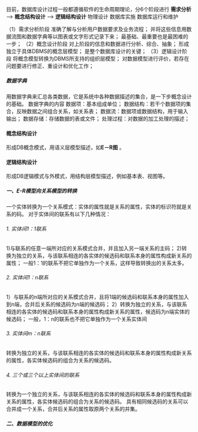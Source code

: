 



目前，数据库设计过程一般都遵循软件的生命周期理论，分6个阶段进行
**需求分析**  -->  **概念结构设计**  -->  **逻辑结构设计**
物理设计
数据库实施
数据库运行和维护

（1）需求分析阶段
准确了解与分析用户数据要求及业务流程；
并将这些信息用数据流图和数据字典等以图表或文字形式记录下来；
最基础、最重要也是最困难的一步；
（2）概念设计阶段 
对上阶段的信息和数据进行分析、综合、抽象；
形成独立于具体DBMS的概念层模型；
是整个数据库设计的关键；
（3）逻辑设计阶段
将概念模型转换为DBMS所支持的组织层模型；
对数据模型进行评价，若存在问题要进行修正、重设计和优化工作；

##### 数据字典

用数据字典来汇总各类数据，它是系统中各种数据描述的集合，是一下步概念设计的基础。
数据字典的内容
数据项：基本组成单位；
数据结构：若干个数据项的集合，反映数据之间组合关系，如关系表；
数据流：数据项或数据结构，用于输入输出；
数据存储：存储数据的表或文件；
处理过程：对数据的加工处理的描述；



#### 概念结构设计

形成DB概念模式，用语义层模型描述，如**E－R图** 。

#### 逻辑结构设计

形成DB逻辑模式与外模式，用结构层模型描述，例如基本表、视图等。 

##### 一、E-R模型向关系模型的转换

一个实体转换为一个关系模式：实体的属性就是关系的属性，实体的标识符就是关系的码。
对于实体间的联系有以下几种情况：

###### 1. 实体间1：1联系

  1)与联系的任意一端所对应的关系模式合并，并且加入另一端关系的主码；
  2)转换为独立的关系，与该联系相连的各实体的候选码和联系本身的属性构成新关系的属性；
一般1：1的联系不把它单独作为一个关系，这样导致转换出的关系太多。

###### 2. 实体间1：n联系

  1）与联系的n端所对应的关系模式合并，且将1端的候选码和联系本身的属性加入到n端，合并后关系的候选码为n端的候选码；
  2）转换为独立的关系，与该联系相连的各实体的候选码和联系本身的属性构成新关系的属性，候选码为n端实体的候选码；
一般，1：n的联系也不把它单独作为一个关系实体间

###### 3. 实体间m：n联系

转换为独立的关系，与该联系相连的各实体的候选码和联系本身的属性构成新关系的属性，各实体候选码的组合为关系的候选码。

###### 4. 三个或三个以上实体间的联系

转换为一个独立的关系，与该联系相连的各实体的候选码和联系本身的属性构成新关系的属性，各实体候选码的组合为关系的候选码。
具有相同候选码的关系可以合并成一个关系，合并后关系的属性取原两个关系的并集。

##### 二、数据模型的优化


